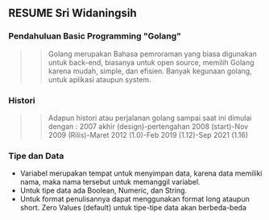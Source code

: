 ## RESUME Sri Widaningsih
### Pendahuluan Basic Programming "Golang"
>> Golang merupakan Bahasa pemroraman yang biasa digunakan untuk back-end, biasanya untuk open source, memilih Golang karena mudah, simple, dan efisien. Banyak kegunaan golang, untuk aplikasi ataupun system.

### Histori
>> Adapun histori atau perjalanan golang sampai saat ini dimulai dengan : 2007 akhir (design)-pertengahan 2008 (start)-Nov 2009 (Rilis)-Maret 2012 (1.0)-Feb 2019 (1.12)-Sep 2021 (1.16)

### Tipe dan Data
- Variabel merupakan tempat untuk menyimpan data, karena data memiliki nama, maka nama tersebut untuk memanggil variabel.
- Untuk tipe data ada Boolean, Numeric, dan String.
- Untuk format penulisannya dapat menggunakan format long ataupun short. 
Zero Values (default) untuk tipe-tipe data akan berbeda-beda
